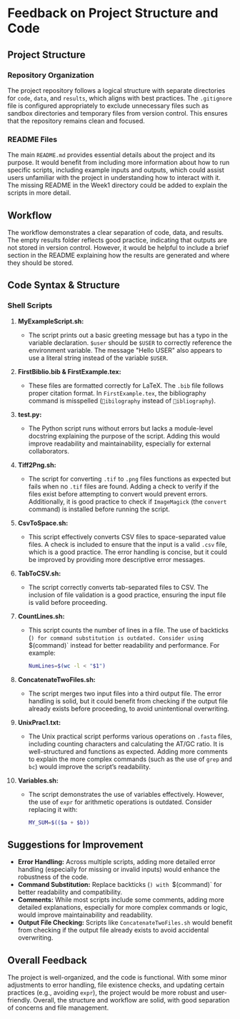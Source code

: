 
# Feedback on Project Structure and Code

## Project Structure

### Repository Organization
The project repository follows a logical structure with separate directories for `code`, `data`, and `results`, which aligns with best practices. The `.gitignore` file is configured appropriately to exclude unnecessary files such as sandbox directories and temporary files from version control. This ensures that the repository remains clean and focused.

### README Files
The main `README.md` provides essential details about the project and its purpose. It would benefit from including more information about how to run specific scripts, including example inputs and outputs, which could assist users unfamiliar with the project in understanding how to interact with it. The missing README in the Week1 directory could be added to explain the scripts in more detail.

## Workflow
The workflow demonstrates a clear separation of code, data, and results. The empty results folder reflects good practice, indicating that outputs are not stored in version control. However, it would be helpful to include a brief section in the README explaining how the results are generated and where they should be stored.

## Code Syntax & Structure

### Shell Scripts
1. **MyExampleScript.sh:**
   - The script prints out a basic greeting message but has a typo in the variable declaration. `$user` should be `$USER` to correctly reference the environment variable. The message "Hello USER" also appears to use a literal string instead of the variable `$USER`.

2. **FirstBiblio.bib & FirstExample.tex:**
   - These files are formatted correctly for LaTeX. The `.bib` file follows proper citation format. In `FirstExample.tex`, the bibliography command is misspelled (`ibilography` instead of `ibliography`).

3. **test.py:**
   - The Python script runs without errors but lacks a module-level docstring explaining the purpose of the script. Adding this would improve readability and maintainability, especially for external collaborators.

4. **Tiff2Png.sh:**
   - The script for converting `.tif` to `.png` files functions as expected but fails when no `.tif` files are found. Adding a check to verify if the files exist before attempting to convert would prevent errors. Additionally, it is good practice to check if `ImageMagick` (the `convert` command) is installed before running the script.

5. **CsvToSpace.sh:**
   - This script effectively converts CSV files to space-separated value files. A check is included to ensure that the input is a valid `.csv` file, which is a good practice. The error handling is concise, but it could be improved by providing more descriptive error messages.

6. **TabToCSV.sh:**
   - The script correctly converts tab-separated files to CSV. The inclusion of file validation is a good practice, ensuring the input file is valid before proceeding.

7. **CountLines.sh:**
   - This script counts the number of lines in a file. The use of backticks (`) for command substitution is outdated. Consider using `$(command)` instead for better readability and performance. For example:
     ```bash
     NumLines=$(wc -l < "$1")
     ```

8. **ConcatenateTwoFiles.sh:**
   - The script merges two input files into a third output file. The error handling is solid, but it could benefit from checking if the output file already exists before proceeding, to avoid unintentional overwriting.

9. **UnixPrac1.txt:**
   - The Unix practical script performs various operations on `.fasta` files, including counting characters and calculating the AT/GC ratio. It is well-structured and functions as expected. Adding more comments to explain the more complex commands (such as the use of `grep` and `bc`) would improve the script’s readability.

10. **Variables.sh:**
    - The script demonstrates the use of variables effectively. However, the use of `expr` for arithmetic operations is outdated. Consider replacing it with:
      ```bash
      MY_SUM=$(($a + $b))
      ```

## Suggestions for Improvement
- **Error Handling:** Across multiple scripts, adding more detailed error handling (especially for missing or invalid inputs) would enhance the robustness of the code.
- **Command Substitution:** Replace backticks (`) with `$(command)` for better readability and compatibility.
- **Comments:** While most scripts include some comments, adding more detailed explanations, especially for more complex commands or logic, would improve maintainability and readability.
- **Output File Checking:** Scripts like `ConcatenateTwoFiles.sh` would benefit from checking if the output file already exists to avoid accidental overwriting.

## Overall Feedback
The project is well-organized, and the code is functional. With some minor adjustments to error handling, file existence checks, and updating certain practices (e.g., avoiding `expr`), the project would be more robust and user-friendly. Overall, the structure and workflow are solid, with good separation of concerns and file management.
